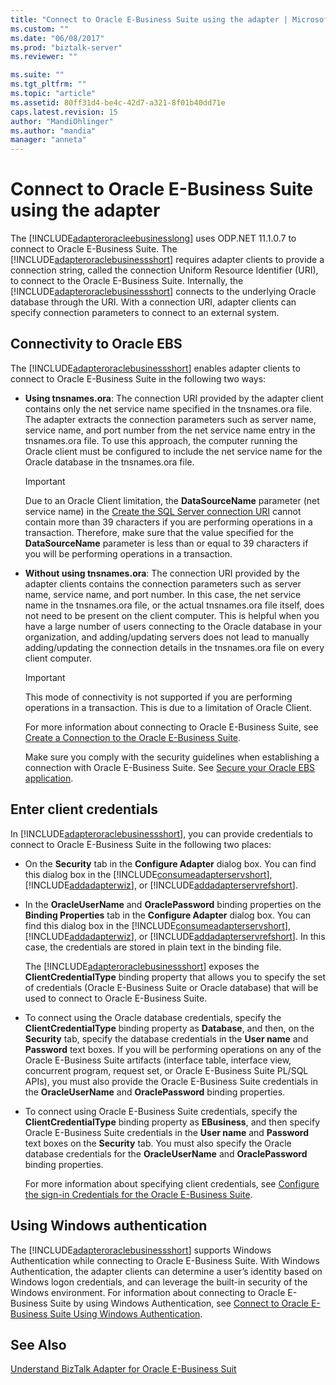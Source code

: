 ```yaml
---
title: "Connect to Oracle E-Business Suite using the adapter | Microsoft Docs"
ms.custom: ""
ms.date: "06/08/2017"
ms.prod: "biztalk-server"
ms.reviewer: ""

ms.suite: ""
ms.tgt_pltfrm: ""
ms.topic: "article"
ms.assetid: 80ff31d4-be4c-42d7-a321-8f01b40dd71e
caps.latest.revision: 15
author: "MandiOhlinger"
ms.author: "mandia"
manager: "anneta"
---
```

# Connect to Oracle E-Business Suite using the adapter
The [!INCLUDE[adapteroracleebusinesslong](../../includes/adapteroracleebusinesslong-md.md)] uses ODP.NET 11.1.0.7 to connect to Oracle E-Business Suite. The [!INCLUDE[adapteroraclebusinessshort](../../includes/adapteroraclebusinessshort-md.md)] requires adapter clients to provide a connection string, called the connection Uniform Resource Identifier (URI), to connect to the Oracle E-Business Suite. Internally, the [!INCLUDE[adapteroraclebusinessshort](../../includes/adapteroraclebusinessshort-md.md)] connects to the underlying Oracle database through the URI. With a connection URI, adapter clients can specify connection parameters to connect to an external system.  

## Connectivity to Oracle EBS  
 The [!INCLUDE[adapteroraclebusinessshort](../../includes/adapteroraclebusinessshort-md.md)] enables adapter clients to connect to Oracle E-Business Suite in the following two ways:  
  
- **Using tnsnames.ora**: The connection URI provided by the adapter client contains only the net service name specified in the tnsnames.ora file. The adapter extracts the connection parameters such as server name, service name, and port number from the net service name entry in the tnsnames.ora file. To use this approach, the computer running the Oracle client must be configured to include the net service name for the Oracle database in the tnsnames.ora file.  
  
  > [!IMPORTANT]
  >  Due to an Oracle Client limitation, the **DataSourceName** parameter (net service name) in the [Create the SQL Server connection URI](../../adapters-and-accelerators/adapter-sql/create-the-sql-server-connection-uri.md) cannot contain more than 39 characters if you are performing operations in a transaction. Therefore, make sure that the value specified for the **DataSourceName** parameter is less than or equal to 39 characters if you will be performing operations in a transaction.  
  
- **Without using tnsnames.ora**: The connection URI provided by the adapter clients contains the connection parameters such as server name, service name, and port number. In this case, the net service name in the tnsnames.ora file, or the actual tnsnames.ora file itself, does not need to be present on the client computer. This is helpful when you have a large number of users connecting to the Oracle database in your organization, and adding/updating servers does not lead to manually adding/updating the connection details in the tnsnames.ora file on every client computer.  
  
  > [!IMPORTANT]
  >  This mode of connectivity is not supported if you are performing operations in a transaction. This is due to a limitation of Oracle Client.  
  
  For more information about connecting to Oracle E-Business Suite, see [Create a Connection to the Oracle E-Business Suite](../../adapters-and-accelerators/adapter-oracle-ebs/create-a-connection-to-oracle-e-business-suite.md).  
  
  Make sure you comply with the security guidelines when establishing a connection with Oracle E-Business Suite. See [Secure your Oracle EBS application](../../adapters-and-accelerators/adapter-oracle-ebs/secure-your-oracle-ebs-applications.md).
  
## Enter client credentials  
 In [!INCLUDE[adapteroraclebusinessshort](../../includes/adapteroraclebusinessshort-md.md)], you can provide credentials to connect to Oracle E-Business Suite in the following two places:  
  
- On the **Security** tab in the **Configure Adapter** dialog box. You can find this dialog box in the  [!INCLUDE[consumeadapterservshort](../../includes/consumeadapterservshort-md.md)], [!INCLUDE[addadapterwiz](../../includes/addadapterwiz-md.md)], or [!INCLUDE[addadapterservrefshort](../../includes/addadapterservrefshort-md.md)].  
  
- In the **OracleUserName** and **OraclePassword** binding properties on the **Binding Properties** tab in the **Configure Adapter** dialog box. You can find this dialog box in the [!INCLUDE[consumeadapterservshort](../../includes/consumeadapterservshort-md.md)], [!INCLUDE[addadapterwiz](../../includes/addadapterwiz-md.md)], or [!INCLUDE[addadapterservrefshort](../../includes/addadapterservrefshort-md.md)]. In this case, the credentials are stored in plain text in the binding file.  
  
  The [!INCLUDE[adapteroraclebusinessshort](../../includes/adapteroraclebusinessshort-md.md)] exposes the **ClientCredentialType** binding property that allows you to specify the set of credentials (Oracle E-Business Suite or Oracle database) that will be used to connect to Oracle E-Business Suite.  
  
- To connect using the Oracle database credentials, specify the **ClientCredentialType** binding property as **Database**, and then, on the **Security** tab, specify the database credentials in the **User name** and **Password** text boxes.  If you will be performing operations on any of the Oracle E-Business Suite artifacts (interface table, interface view, concurrent program, request set, or Oracle E-Business Suite PL/SQL APIs), you must also provide the Oracle E-Business Suite credentials in the **OracleUserName** and **OraclePassword** binding properties.  
  
- To connect using Oracle E-Business Suite credentials, specify the **ClientCredentialType** binding property as **EBusiness**, and then specify Oracle E-Business Suite credentials in the **User name** and **Password** text boxes on the **Security** tab. You must also specify the Oracle database credentials for the **OracleUserName** and **OraclePassword** binding properties.  
  
  For more information about specifying client credentials, see [Configure the sign-in Credentials for the Oracle E-Business Suite](../../adapters-and-accelerators/adapter-oracle-ebs/configure-the-sign-in-credentials-for-the-oracle-e-business-suite.md).  
  
## Using Windows authentication  
 The [!INCLUDE[adapteroraclebusinessshort](../../includes/adapteroraclebusinessshort-md.md)] supports Windows Authentication while connecting to Oracle E-Business Suite. With Windows Authentication, the adapter clients can determine a user’s identity based on Windows logon credentials, and can leverage the built-in security of the Windows environment. For information about connecting to Oracle E-Business Suite by using Windows Authentication, see [Connect  to Oracle E-Business Suite Using Windows Authentication](../../adapters-and-accelerators/adapter-oracle-ebs/connect-to-oracle-e-business-suite-using-windows-authentication.md).  
  
## See Also  
[Understand BizTalk Adapter for Oracle E-Business Suit](../../adapters-and-accelerators/adapter-oracle-ebs/understand-biztalk-adapter-for-oracle-e-business-suite.md)
